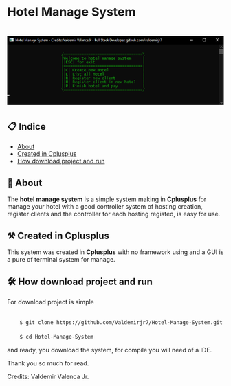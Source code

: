 # Hotel Manage System
<h1 align="center">
    <img src="public/hotel_manage_system.png" />
</h1>

## 📋 Indice 

- [About](#-about)
- [Created in Cplusplus](#-created-in-cplusplus)
- [How download project and run](#-how-download-project-and-run)

## 📖 About

The **hotel manage system** is a simple system making in **Cplusplus** for manage your hotel with a good controller system of
hosting creation, register clients and the controller for each hosting registed, is easy for use.

## ⚒ Created in Cplusplus

This system was created in **Cplusplus** with no framework using and a GUI is a pure of terminal system for manage.

## 🛠 How download project and run

For download project is simple

``` bash 

    $ git clone https://github.com/Valdemirjr7/Hotel-Manage-System.git

    $ cd Hotel-Manage-System

```

and ready, you download the system, for compile you will need of a IDE.

Thank you so much for read.

Credits: Valdemir Valenca Jr.

